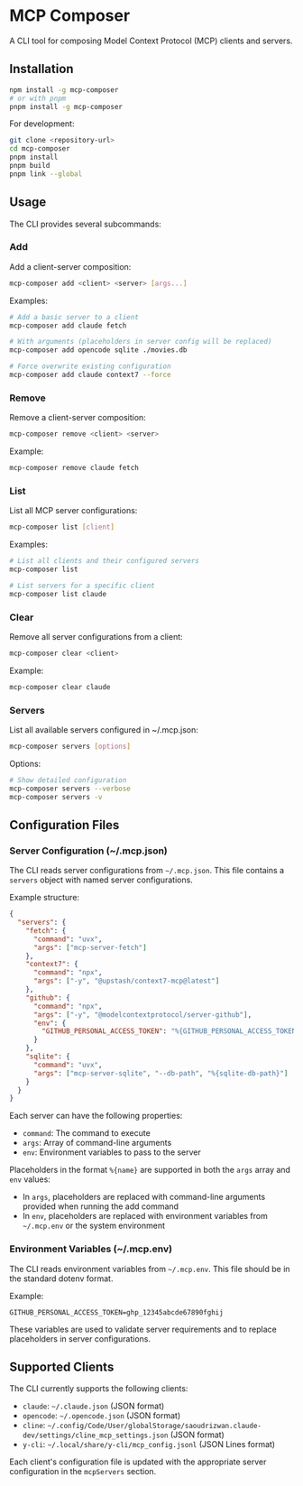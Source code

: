 # MCP Composer

A CLI tool for composing Model Context Protocol (MCP) clients and servers.

## Installation

```bash
npm install -g mcp-composer
# or with pnpm
pnpm install -g mcp-composer
```

For development:
```bash
git clone <repository-url>
cd mcp-composer
pnpm install
pnpm build
pnpm link --global
```

## Usage

The CLI provides several subcommands:

### Add

Add a client-server composition:

```bash
mcp-composer add <client> <server> [args...]
```

Examples:

```bash
# Add a basic server to a client
mcp-composer add claude fetch

# With arguments (placeholders in server config will be replaced)
mcp-composer add opencode sqlite ./movies.db

# Force overwrite existing configuration
mcp-composer add claude context7 --force
```

### Remove

Remove a client-server composition:

```bash
mcp-composer remove <client> <server>
```

Example:

```bash
mcp-composer remove claude fetch
```

### List

List all MCP server configurations:

```bash
mcp-composer list [client]
```

Examples:

```bash
# List all clients and their configured servers
mcp-composer list

# List servers for a specific client
mcp-composer list claude
```

### Clear

Remove all server configurations from a client:

```bash
mcp-composer clear <client>
```

Example:

```bash
mcp-composer clear claude
```

### Servers

List all available servers configured in ~/.mcp.json:

```bash
mcp-composer servers [options]
```

Options:
```bash
# Show detailed configuration
mcp-composer servers --verbose
mcp-composer servers -v
```

## Configuration Files

### Server Configuration (~/.mcp.json)

The CLI reads server configurations from `~/.mcp.json`. This file contains a `servers` object with named server configurations.

Example structure:

```json
{
  "servers": {
    "fetch": {
      "command": "uvx",
      "args": ["mcp-server-fetch"]
    },
    "context7": {
      "command": "npx",
      "args": ["-y", "@upstash/context7-mcp@latest"]
    },
    "github": {
      "command": "npx",
      "args": ["-y", "@modelcontextprotocol/server-github"],
      "env": {
        "GITHUB_PERSONAL_ACCESS_TOKEN": "%{GITHUB_PERSONAL_ACCESS_TOKEN}"
      }
    },
    "sqlite": {
      "command": "uvx",
      "args": ["mcp-server-sqlite", "--db-path", "%{sqlite-db-path}"]
    }
  }
}
```

Each server can have the following properties:
- `command`: The command to execute
- `args`: Array of command-line arguments
- `env`: Environment variables to pass to the server

Placeholders in the format `%{name}` are supported in both the `args` array and `env` values:
- In `args`, placeholders are replaced with command-line arguments provided when running the add command
- In `env`, placeholders are replaced with environment variables from `~/.mcp.env` or the system environment

### Environment Variables (~/.mcp.env)

The CLI reads environment variables from `~/.mcp.env`. This file should be in the standard dotenv format.

Example:

```env
GITHUB_PERSONAL_ACCESS_TOKEN=ghp_12345abcde67890fghij
```

These variables are used to validate server requirements and to replace placeholders in server configurations.

## Supported Clients

The CLI currently supports the following clients:
- `claude`: `~/.claude.json` (JSON format)
- `opencode`: `~/.opencode.json` (JSON format)
- `cline`: `~/.config/Code/User/globalStorage/saoudrizwan.claude-dev/settings/cline_mcp_settings.json` (JSON format)
- `y-cli`: `~/.local/share/y-cli/mcp_config.jsonl` (JSON Lines format)

Each client's configuration file is updated with the appropriate server configuration in the `mcpServers` section.
